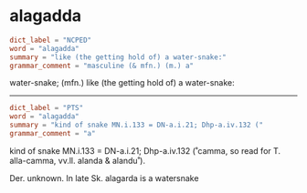 # alagadda

``` toml
dict_label = "NCPED"
word = "alagadda"
summary = "like (the getting hold of) a water-snake:"
grammar_comment = "masculine (& mfn.) (m.) a"
```

water\-snake; (mfn.) like (the getting hold of) a water\-snake:

--------------------

``` toml
dict_label = "PTS"
word = "alagadda"
summary = "kind of snake MN.i.133 = DN-a.i.21; Dhp-a.iv.132 ("
grammar_comment = "a"
```

kind of snake MN.i.133 = DN\-a.i.21; Dhp\-a.iv.132 (˚camma, so read for T. alla\-camma, vv.ll. alanda & alandu˚).

Der. unknown. In late Sk. alagarda is a watersnake

